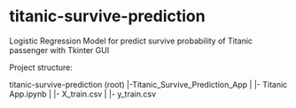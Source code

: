 # titanic-survive-prediction
Logistic Regression Model for predict survive probability of Titanic passenger with Tkinter GUI

Project structure:

titanic-survive-prediction (root)
|-Titanic_Survive_Prediction_App
| |- Titanic App.ipynb
| |- X_train.csv
| |- y_train.csv
